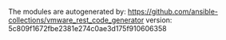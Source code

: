 The modules are autogenerated by:
https://github.com/ansible-collections/vmware_rest_code_generator
version: 5c809f1672fbe2381e274c0ae3d175f910606358
